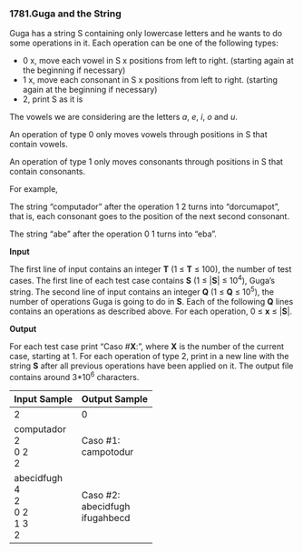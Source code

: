 ### 1781.Guga and the String

Guga has a string S containing only lowercase letters and he wants to do some operations in it. Each operation can be one of the following types:

 - 0 x, move each vowel in S x positions from left to right. (starting again at the beginning if necessary)
 - 1 x, move each consonant in S x positions from left to right. (starting again at the beginning if necessary)
 - 2, print S as it is

The vowels we are considering are the letters *a*, *e*, *i*, *o* and *u*.

An operation of type 0 only moves vowels through positions in S that contain vowels.

An operation of type 1 only moves consonants through positions in S that contain consonants.


For example,

The string “computador” after the operation 1 2 turns into “dorcumapot”, that is, each consonant goes to the position of the next second consonant.

The string “abe” after the operation 0 1 turns into “eba”.

**Input**

The first line of input contains an integer **T** (1 ≤ **T** ≤ 100), the number of test cases. The first line of each test case contains **S** (1 ≤ |**S**| ≤ 10<sup>4</sup>), Guga’s string. The second line of input contains an integer **Q** (1 ≤ **Q** ≤ 10<sup>5</sup>), the number of operations Guga is going to do in **S**. Each of the following **Q** lines contains an operations as described above. For each operation, 0 ≤ **x** ≤ |**S**|.

**Output**

For each test case print “Caso #**X**:”, where **X** is the number of the current case, starting at 1. For each operation of type 2, print in a new line with the string **S** after all previous operations have been applied on it. The output file contains around 3*10<sup>6</sup> characters.

| Input Sample | Output Sample |
| ------------ | ------------- |
| 2 |       0        |
| computador<br>2<br>0 2<br>2 | Caso #1:<br>campotodur |
| abecidfugh<br>4<br>2<br>0 2<br>1 3<br>2 | Caso #2:<br>abecidfugh<br>ifugahbecd |
